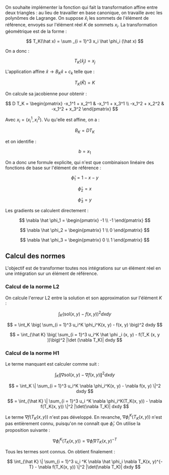 

On souhaite implémenter la fonction qui fait la transformation affine entre deux triangles : au lieu de travailler en base canonique, on travaille avec les polynômes de Lagrange. On suppose $\hat x_i$ les sommets de l'élément de référence, envoyés sur l'élément réel $K$ de sommets $x_i$. La transformation géométrique est de la forme :

$$
T_K(\hat x) = \sum _{i = 1}^3 x_i \hat \phi_i (\hat x)
$$

On a donc :

$$
T_K(\hat x_j) = x_j
$$

L'application affine $\hat x \to B_K \hat x + c_k$ telle que :

$$
T_K(\hat K) = K
$$

On calcule sa jacobienne pour obtenir :

$$
D T_K = 
\begin{pmatrix}
    -x_1^1 + x_2^1 & -x_1^1 + x_3^1 \\
    -x_1^2 + x_2^2 & -x_1^2 + x_3^2
\end{pmatrix}
$$

Avec $x_i = (x_i^1, x_i^2)$. Vu qu'elle est affine, on a :

$$
B_K = DT_K
$$

et on identifie :

$$
b = x_1
$$

On a donc une formule explicite, qui n'est que combinaison linéaire des fonctions de base sur l'élément de référence :

$$
\hat \phi_1 = 1 - x - y
$$

$$
\hat \phi_2 = x
$$

$$
\hat \phi_3 = y
$$

Les gradients se calculent directement :

$$
\nabla \hat \phi_1 = \begin{pmatrix} -1 \\ -1 \end{pmatrix}
$$

$$
\nabla \hat \phi_2 = \begin{pmatrix} 1 \\ 0 \end{pmatrix}
$$

$$
\nabla \hat \phi_3 = \begin{pmatrix} 0 \\ 1 \end{pmatrix}
$$

## Calcul des normes

L'objectif est de transformer toutes nos intégrations sur un élément réel en une intégration sur un élément de référence.

### Calcul de la norme L2

On calcule l'erreur L2 entre la solution et son approximation sur l'élément $K$ :

$$
\int_K \big( \text{sol}(x, y) - f(x, y) \big)^2 dxdy
$$

$$
 = \int_K \big( \sum_{i = 1}^3 u_i^K \phi_i^K(x, y) - f(x, y) \big)^2 dxdy
$$

$$
 = \int_{\hat K} \big( \sum_{i = 1}^3 u_i^K \hat \phi _i (x, y) - f(T_K (x, y ))\big)^2 |\det (\nabla T_K)| dxdy
$$

### Calcul de la norme H1

Le terme manquant est calculer comme suit :

$$
\int_K \| \nabla \text{sol}(x, y) - \nabla f(x, y) \|^2 dxdy
$$

$$
= \int_K \| \sum_{i = 1}^3 u_i^K \nabla \phi_i^K(x, y) - \nabla f(x, y) \|^2 dxdy
$$

$$
= \int_{\hat K} \| \sum_{i = 1}^3 u_i ^K \nabla \phi_i^K(T_K(x, y)) - \nabla f(T_K(x, y)) \|^2 |\det(\nabla T_K)| dxdy
$$

Le terme $\nabla f(T_K(x, y))$ n'est pas développé. En revanche, $\nabla \phi_i^K(T_K(x, y))$ n'est pas entièrement connu, puisqu'on ne connaît que $\hat \phi_i$. On utilise la proposition suivante :

$$
\nabla \phi_i^K(T_K(x, y)) = \nabla \hat \phi_i \nabla T_K(x, y)^{-T} 
$$

Tous les termes sont connus. On obtient finalement :

$$
\int_{\hat K} \| \sum_{i = 1}^3 u_i ^K \nabla \hat \phi_i \nabla T_K(x, y)^{-T}  - \nabla f(T_K(x, y)) \|^2 |\det(\nabla T_K)| dxdy
$$
